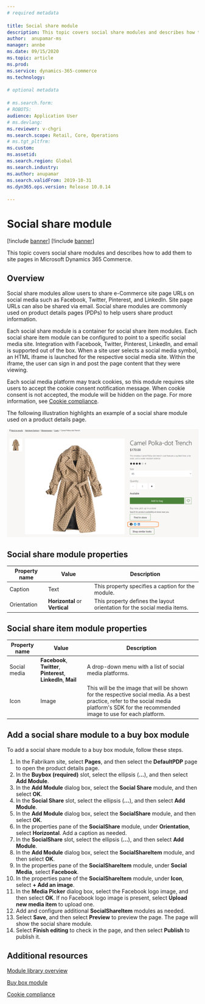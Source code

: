 ```yaml
---
# required metadata

title: Social share module 
description: This topic covers social share modules and describes how to add them to site pages in Microsoft Dynamics 365 Commerce.
author:  anupamar-ms
manager: annbe
ms.date: 09/15/2020
ms.topic: article
ms.prod: 
ms.service: dynamics-365-commerce
ms.technology: 

# optional metadata

# ms.search.form: 
# ROBOTS: 
audience: Application User
# ms.devlang: 
ms.reviewer: v-chgri
ms.search.scope: Retail, Core, Operations
# ms.tgt_pltfrm: 
ms.custom: 
ms.assetid: 
ms.search.region: Global
ms.search.industry: 
ms.author: anupamar
ms.search.validFrom: 2019-10-31
ms.dyn365.ops.version: Release 10.0.14

---
```


# Social share module

[!include [banner](includes/banner.md)]
[!include [banner](includes/preview-banner.md)]

This topic covers social share modules and describes how to add them to site pages in Microsoft Dynamics 365 Commerce.

## Overview

Social share modules allow users to share e-Commerce site page URLs on social media such as Facebook, Twitter, Pinterest, and LinkedIn. Site page URLs can also be shared via email. Social share modules are commonly used on product details pages (PDPs) to help users share product information.

Each social share module is a container for social share item modules. Each social share item module can be configured to point to a specific social media site. Integration with Facebook, Twitter, Pinterest, LinkedIn, and email is supported out of the box. When a site user selects a social media symbol, an HTML iframe is launched for the respective social media site. Within the iframe, the user can sign in and post the page content that they were viewing.

Each social media platform may track cookies, so this module requires site users to accept the cookie consent notification message. When cookie consent is not accepted, the module will be hidden on the page. For more information, see [Cookie compliance](cookie-compliance.md).

The following illustration highlights an example of a social share module used on a product details page.

![Example of a social share module](./media/ecommerce-socialshare.png)

## Social share module properties

| Property name             | Value                 | Description |
|---------------------------|-----------------------|-------------|
| Caption                  | Text | This property specifies a caption for the module. |
| Orientation | **Horizontal** or **Vertical**  | This property defines the layout orientation for the social media items. |

## Social share item module properties
| Property name             | Value                 | Description |
|---------------------------|-----------------------|-------------|
| Social media              | **Facebook**, **Twitter**, **Pinterest**, **LinkedIn**, **Mail** | A drop-down menu with a list of social media platforms. |
| Icon |Image    | This will be the image that will be shown for the respective social media. As a best practice, refer to the social media platform's SDK for the recommended image to use for each platform. |

## Add a social share module to a buy box module

To add a social share module to a buy box module, follow these steps.

1. In the Fabrikam site, select **Pages**, and then select the **DefaultPDP** page to open the product details page. 
1. In the **Buybox (required)** slot, select the ellipsis (**...**), and then select **Add Module**.
1. In the **Add Module** dialog box, select the **Social Share** module, and then select **OK**.
1. In the **Social Share** slot, select the ellipsis (**...**), and then select **Add Module**.
1. In the **Add Module** dialog box, select the **SocialShare** module, and then select **OK**.
1. In the properties pane of the **SocialShare** module, under **Orientation**, select **Horizontal**. Add a caption as needed.
1. In the **SocialShare** slot, select the ellipsis (**...**), and then select **Add Module**.
1. In the **Add Module** dialog box, select the **SocialShareItem** module, and then select **OK**.
1. In the properties pane of the **SocialShareItem** module, under **Social Media**, select **Facebook**.
1. In the properties pane of the **SocialShareItem** module, under **Icon**, select **+ Add an image**.
1. In the **Media Picker** dialog box, select the Facebook logo image, and then select **OK**. If no Facebook logo image is present, select **Upload new media item** to upload one.
1. Add and configure additional **SocialShareItem** modules as needed.
1. Select **Save**, and then select **Preview** to preview the page. The page will show the social share module.
1. Select **Finish editing** to check in the page, and then select **Publish** to publish it.

## Additional resources

[Module library overview](starter-kit-overview.md)

[Buy box module](add-buy-box.md)

[Cookie compliance](cookie-compliance.md)
